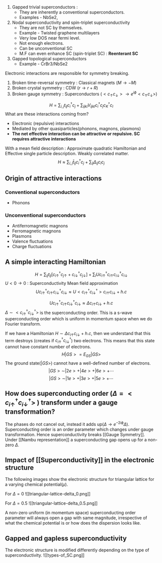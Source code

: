 1. Gapped trivial superconductors : 
	- They are inherently a conventional superconductors. 
	- Examples - NbSe2,
2. Nodal superconductivity and  spin-triplet superconductivity 
	- They are not SC by themselves. 
	- Example - Twisted graphene multilayers 
	- Very low DOS near fermi level. 
	- Not enough electrons. 
	- Can be unconventional SC
	- M.F can even enhance SC (spin-triplet SC) : **Reenterant SC**
3. Gapped topological superconductors 
	- Example - CrBr3/NbSe2

Electronic interactions are responsible for symmetry breaking. 
1. Broken time-reversal symmetry : Classical magnets ($M \rightarrow -M$)
2. Broken crystal symmetry : CDW ($r \rightarrow r + R$)
3. Broken gauge symmetry : Superconductors ($<c_\uparrow c_\downarrow> \rightarrow e^{i\phi}<c_\uparrow c_\downarrow>$)

$$H = \sum_{i,j} t_{ij}c_i^\dagger c_j + \sum_{ijkl} V_{ijkl} c_i^\dagger c_j c_K^\dagger c_l$$
What are these interactions coming from?
- Electronic (repulsive) interactions
- Mediated by other quasiparticles(phonons, magnons, plasmons)
- **The net effective interaction can be attractive or repulsive. SC requires attractive interactions**

With a mean field description : Approximate quadratic Hamiltonian and Effective single particle description. Weakly correlated matter.
$$H \approx \sum_{i,j}\bar{t}_{ij}c_i^\dagger c_j + \sum_{ij} \Delta_{ij} c_i c_j$$


## Origin of attractive interactions 
### Conventional superconductors 
- Phonons
### Unconventional superconductors 
- Antiferromagnetic magnons 
- Ferromagnetic magnons 
- Plasmons 
- Valence fluctuations 
- Charge fluctuations

## A simple interacting Hamiltonian 
$$H = \sum_{ij} t_{ij}[c_{i\uparrow}^\dagger c_{j\uparrow} + c_{i\downarrow}^\dagger c_{j\downarrow}] + \sum_i U c_{i\uparrow}^\dagger c_{i\uparrow} c_{i\downarrow}^\dagger c_{i\downarrow}$$
$U < 0 \rightarrow 0$ : Superconductivity 
Mean field approximation 
$$U c_{i\uparrow}^\dagger c_{i\uparrow} c_{i\downarrow}^\dagger c_{i\downarrow} \approx U <c_{i\uparrow}^\dagger c_{i\downarrow}^\dagger> c_{i\uparrow} c_{i\downarrow} + h.c$$

$$U c_{i\uparrow}^\dagger c_{i\uparrow} c_{i\downarrow}^\dagger c_{i\downarrow} \approx \Delta c_{i\uparrow} c_{i\downarrow} + h.c$$
$\Delta \sim <c_{i\uparrow}^\dagger c_{i\downarrow}^\dagger>$ is the superconducting order. This is a s-wave superconducting order which is uniform in momentum space when we do Fourier transform. 

If we have a Hamiltonian $H \sim \Delta c_{i\uparrow} c_{i\downarrow} + h.c$, then we understand that this term destroys (creates if $c_{i\uparrow}^\dagger c_{i\downarrow}^\dagger$) two electrons. This means that this state cannot have constant number of electrons.
$$H|GS> = E_{GS} |GS>$$
The ground state($|GS>$) cannot have a well-defined number of electrons.
$$|GS>  \sim |2e> + |4e> + |6e> + \cdots$$
$$|GS> \sim |1e> + |3e> + |5e> + \cdots$$

## How does superconducting order ($\Delta = <c_{i\uparrow}^\dagger c_{i\downarrow}^\dagger>$ ) transform under a gauge transformation? 

The phases do not cancel out, instead it adds up($\Delta \rightarrow e^{-2i\phi}\Delta$). Superconducting order is an order parameter which changes under gauge transformation. Hence superconductivity breaks [[Gauge Symmetry]]. Under [[Nambu representation]] a superconducting gap opens up for a non-zero $\Delta$. 

## Impact of [[Superconductivity]] in the electronic structure 

The following images show the electronic structure for triangular lattice for a varying chemical potential($\mu$). 

For $\Delta = 0$
![[triangular-lattice-delta_0.png]]

For $\Delta = 0.5$
![[triangular-lattice-delta_0.5.png]]

A non-zero uniform (in momentum space) superconducting order parameter will always open a gap with same magnitude, irrespective of what the chemical potential is or how does the dispersion looks like. 

## Gapped and gapless superconductivity 

The electronic structure is modified differently depending on the type of superconductivity. 
![[types-of_SC.png]]
